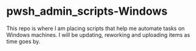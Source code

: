 # pwsh_admin_scripts-Windows

This repo is where I am placing scripts that help me automate tasks on Windows machines.
I will be updating, reworking and uploading items as time goes by.
